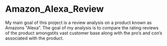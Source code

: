# Amazon_Alexa_Review
My main goal of this project is a review analysis on a product known as Amazons "Alexa”. The goal of my analysis is to compare the rating reviews of the product amongstits vast customer base along with the pro’s and con’s associated with the product. 
